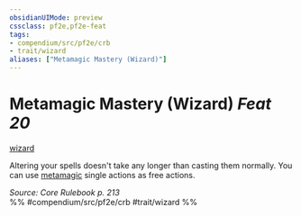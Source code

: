 ```yaml
---
obsidianUIMode: preview
cssclass: pf2e,pf2e-feat
tags:
- compendium/src/pf2e/crb
- trait/wizard
aliases: ["Metamagic Mastery (Wizard)"]
---
```

# Metamagic Mastery (Wizard)  *Feat 20*  
[wizard](../../rules/traits/wizard.md)  


Altering your spells doesn't take any longer than casting them normally. You can use [metamagic](../../rules/traits/metamagic.md) single actions as free actions.

*Source: Core Rulebook p. 213*  
%% #compendium/src/pf2e/crb #trait/wizard %%